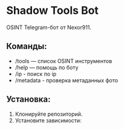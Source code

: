 # Shadow Tools Bot

OSINT Telegram-бот от Nexor911.

## Команды:
- /tools — список OSINT инструментов
- /help — помощь по боту
- /ip - поиск по ip
- /metadata - проверка метаданных фото

## Установка:
1. Клонируйте репозиторий.
2. Установите зависимости:

